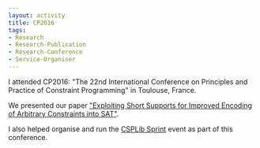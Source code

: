 ```yaml
---
layout: activity
title: CP2016
tags:
- Research
- Research-Publication
- Research-Conference
- Service-Organiser
---
```


I attended CP2016: "The 22nd International Conference on Principles and Practice of Constraint Programming" in Toulouse, France.

We presented our paper
["Exploiting Short Supports for Improved Encoding of Arbitrary Constraints into SAT"](https://scholar.google.co.uk/citations?view_op=view_citation&hl=en&user=heG7k-gAAAAJ&sortby=pubdate&citation_for_view=heG7k-gAAAAJ:4OULZ7Gr8RgC).

I also helped organise and run the [CSPLib Sprint](https://cp2016.sched.org/event/7XHS) event as part of this conference.
